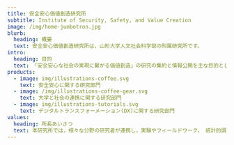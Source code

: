```yaml
---
title: 安全安心価値創造研究所
subtitle: Institute of Security, Safety, and Value Creation
image: /img/home-jumbotron.jpg
blurb:
  heading: 概要
  text: 安全安心価値創造研究所は，山形大学人文社会科学部の附属研究所です。
intro:
  heading: 目的
  text: 「安全安心な社会の実現に繋がる価値創造」の研究の集約と情報公開を主な目的としています。本研究所は３つの部門で構成されています。
products:
  - image: img/illustrations-coffee.svg
    text: 安全安心に関する研究部門
  - image: /img/illustrations-coffee-gear.svg
    text: 大学と社会の連携に関する研究部門
  - image: img/illustrations-tutorials.svg
    text: デジタルトランスフォーメーション(DX)に関する研究部門
values:
  heading: 所長あいさつ
  text: 本研究所では，様々な分野の研究者が連携し，実験やフィールドワーク， 統計的調査などの科学的な手法を組み合わせ，複眼的な視点で問題を検討します。
---
```

